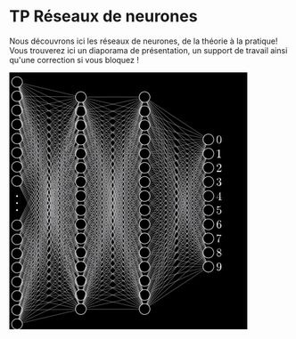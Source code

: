 # TP Réseaux de neurones

Nous découvrons ici les réseaux de neurones, de la théorie à la pratique!
Vous trouverez ici un diaporama de présentation, un support de travail ainsi qu'une correction si vous bloquez !

![nn_img](https://github.com/Automatants/formations/blob/main/image-hosting/nn.png)


